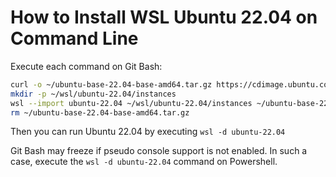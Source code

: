 # How to Install WSL Ubuntu 22.04 on Command Line

Execute each command on Git Bash:

```bash
curl -o ~/ubuntu-base-22.04-base-amd64.tar.gz https://cdimage.ubuntu.com/ubuntu-base/releases/22.04/release/ubuntu-base-22.04-base-amd64.tar.gz
mkdir -p ~/wsl/ubuntu-22.04/instances
wsl --import ubuntu-22.04 ~/wsl/ubuntu-22.04/instances ~/ubuntu-base-22.04-base-amd64.tar.gz
rm ~/ubuntu-base-22.04-base-amd64.tar.gz
```

Then you can run Ubuntu 22.04 by executing
`wsl -d ubuntu-22.04`

Git Bash may freeze if pseudo console support is not enabled. In such a case,
execute the `wsl -d ubuntu-22.04` command on Powershell.